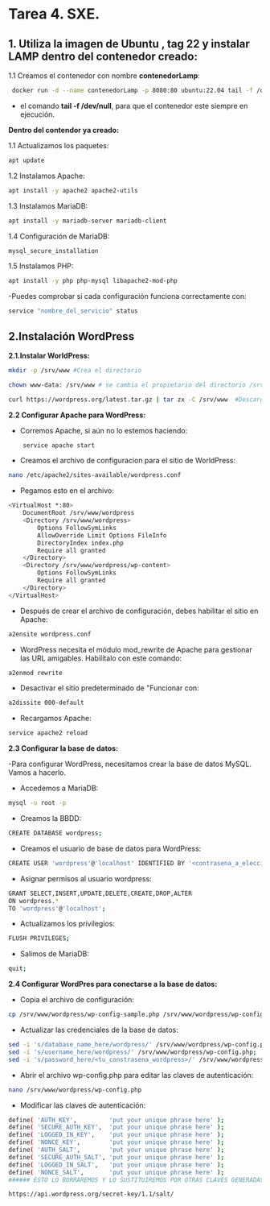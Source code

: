 # Tarea 4. SXE.

## 1. Utiliza la imagen de Ubuntu , tag 22 y instalar LAMP dentro del contenedor creado:

1.1 Creamos el contenedor con nombre **contenedorLamp**:

```bash
 docker run -d --name contenedorLamp -p 8080:80 ubuntu:22.04 tail -f /dev/null
```
* el comando **tail -f /dev/null**, para que el contenedor este siempre en ejecución.

**Dentro del contendor ya creado:**

1.1 Actualizamos los paquetes:

```bash
apt update
```

1.2 Instalamos Apache:

```bash
apt install -y apache2 apache2-utils
```
1.3 Instalamos MariaDB:

```bash
apt install -y mariadb-server mariadb-client
```

1.4 Configuración de MariaDB:
```bash
mysql_secure_installation
```

1.5 Instalamos PHP:

```bash
apt install -y php php-mysql libapache2-mod-php
```
-Puedes comprobar si cada configuración funciona correctamente con:

```bash
service "nombre_del_servicio" status
```

## 2.Instalación WordPress

**2.1.Instalar WorldPress:**

```bash
mkdir -p /srv/www #Crea el directorio

chown www-data: /srv/www # se cambia el propietario del directorio /srv/www al usuario www-data y su grupo correspondiente

curl https://wordpress.org/latest.tar.gz | tar zx -C /srv/www  #Descarga el archivo comprimido WordPress más reciente y se asegura que sea el usuario "www-data", sea el que extraiga los archivos
```

**2.2 Configurar Apache para WordPress:**

* Corremos Apache, si aún no lo estemos haciendo:

```bash
    service apache start
```

* Creamos el archivo de configuracion para el sitio de WorldPress:

```bash
nano /etc/apache2/sites-available/wordpress.conf
```

* Pegamos esto en el archivo:

```bash
<VirtualHost *:80>
    DocumentRoot /srv/www/wordpress
    <Directory /srv/www/wordpress>
        Options FollowSymLinks
        AllowOverride Limit Options FileInfo
        DirectoryIndex index.php
        Require all granted
    </Directory>
    <Directory /srv/www/wordpress/wp-content>
        Options FollowSymLinks
        Require all granted
    </Directory>
</VirtualHost>
```

* Después de crear el archivo de configuración, debes habilitar el sitio en Apache:

```bash
a2ensite wordpress.conf
```

* WordPress necesita el módulo mod_rewrite de Apache para gestionar las URL amigables. Habilítalo con este comando:

```bash
a2enmod rewrite
```

* Desactivar el sitio predeterminado de "Funcionar con:

```bash
a2dissite 000-default
```

* Recargamos Apache:

```bash
service apache2 reload
```

**2.3 Configurar la base de datos:**

-Para configurar WordPress, necesitamos crear la base de datos MySQL. Vamos a hacerlo.

* Accedemos a MariaDB:

```bash
mysql -u root -p
```

* Creamos la BBDD:

```bash
CREATE DATABASE wordpress;
```

* Creamos el usuario de base de datos para WordPress:

```bash
CREATE USER 'wordpress'@'localhost' IDENTIFIED BY '<contrasena_a_eleccion>';
```

* Asignar permisos al usuario wordpress:

```bash
GRANT SELECT,INSERT,UPDATE,DELETE,CREATE,DROP,ALTER
ON wordpress.*
TO 'wordpress'@'localhost';
```

* Actualizamos los privilegios:

```bash
FLUSH PRIVILEGES;
```

* Salimos de MariaDB:

```bash
quit;
```

**2.4 Configurar WordPres para conectarse a la base de datos:**

* Copia el archivo de configuración: 

```bash
cp /srv/www/wordpress/wp-config-sample.php /srv/www/wordpress/wp-config.php;
```

* Actualizar las credenciales de la base de datos:

```bash
sed -i 's/database_name_here/wordpress/' /srv/www/wordpress/wp-config.php;
sed -i 's/username_here/wordpress/' /srv/www/wordpress/wp-config.php;
sed -i 's/password_here/<tu_constrasena_wordpress>/' /srv/www/wordpress/wp-config.php;
```

* Abrir el archivo wp-config.php para editar las claves de autenticación:

```bash
nano /srv/www/wordpress/wp-config.php
```
* Modificar las claves de autenticación:

```bash
define( 'AUTH_KEY',         'put your unique phrase here' );
define( 'SECURE_AUTH_KEY',  'put your unique phrase here' );
define( 'LOGGED_IN_KEY',    'put your unique phrase here' );
define( 'NONCE_KEY',        'put your unique phrase here' );
define( 'AUTH_SALT',        'put your unique phrase here' );
define( 'SECURE_AUTH_SALT', 'put your unique phrase here' );
define( 'LOGGED_IN_SALT',   'put your unique phrase here' );
define( 'NONCE_SALT',       'put your unique phrase here' );
###### ESTO LO BORRAREMOS Y LO SUSTITUIREMOS POR OTRAS CLAVES GENERADAS POR LA SIGUIENTE URL 
```

```bash
https://api.wordpress.org/secret-key/1.1/salt/
```








